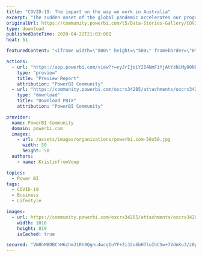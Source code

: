 ```yaml
---
title: "COVID-19: The impact on the way we work in Australia"
excerpt: "The sudden onset of the global pandemic accelerates our progression towards ‘the future of work’. The Voop.Global aim is to track the change in our"
originalUrl: https://community.powerbi.com/t5/Data-Stories-Gallery/COVID-19-The-impact-on-the-way-we-work-in-Australia/m-p/1043100
type: download
publishedDateTime: 2020-04-22T21:03:00Z
heat: 51

featuredContent: "<iframe width=\"800\" height=\"500\" frameborder=\"0\" src=\"https://app.powerbi.com/view?r=eyJrIjoiY2I4NmFiYjAtYzNiMy00NDU3LWEwZjMtNGE3OGM0ZTgyNWU2IiwidCI6IjhhYWQ2YzA2LTIwMjktNDNhZS1iYzNiLWU4ZWNjODk3MDVmNiJ9\"></iframe>"

actions:
  - url: "https://app.powerbi.com/view?r=eyJrIjoiY2I4NmFiYjAtYzNiMy00NDU3LWEwZjMtNGE3OGM0ZTgyNWU2IiwidCI6IjhhYWQ2YzA2LTIwMjktNDNhZS1iYzNiLWU4ZWNjODk3MDVmNiJ9"
    type: "preview"
    title: "Preview Report"
    attribution: "PowerBI Community"
  - url: "https://community.powerbi.com/oxcrx34285/attachments/oxcrx34285/DataStoriesGallery/3819/2/Covid19%20Analysis.pbix"
    type: "download"
    title: "Download PBIX"
    attribution: "PowerBI Community"

provider:
  name: PowerBI Community
  domain: powerbi.com
  images:
    - url: /assets/images/organizations/powerbi.com-50x50.jpg
      width: 50
      height: 50
  authors:
    - name: KristinfromVoop

topics:
  - Power BI
tags:
  - COVID-19
  - Business
  - Lifestyle

images:
  - url: https://community.powerbi.com/oxcrx34285/attachments/oxcrx34285/DataStoriesGallery/3819/1/DashboardThumbnail.PNG
    width: 1016
    height: 819
    isCached: true

secured: "VW8hMBOBChH6zhmJ1Rh0Qgnu4wcgIuYF+2iJ2u6bH7luIhCSw+7VdnKu3/z0pxfkOgTdR84Q5//YDVwKnU01rruJMlLCqrWio0qJCuVNGRHich++qVyx8N8cDb9juN/3U257TlkFYbwNcRzZG2ETrM1oi/nN1ijtJCT+B9KLDbPA38XrZL1ax0WD4JlsbDluX5vHSZrKJb34UE8HsUaLhiXX54v9rVhUQEAkMRVkP7KOzkj0YIES6TwQiNuFZrVv+leUgcq06kkf7OB2Q08WYHjdnDxgSTJYYj6NcYLIemEaWAeJMij7l/xHMv/EV0yhCWr1kKLUV05sJWoBW5j2BVdFbiWF0cSJKxSTTcUH21bgL6pz93JSyiLG0CSQArhuLDSkXH1MKq4jHrxMNvBZNw==;j+BAaKRFmDQ/Vwq4yg4iYg=="
---
```


